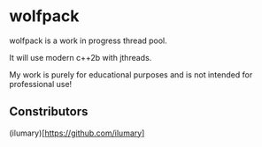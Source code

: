 # wolfpack

wolfpack is a work in progress thread pool.

It will use modern c++2b with jthreads.

My work is purely for educational purposes and is not intended for professional use!

## Constributors

(ilumary)[https://github.com/ilumary]
